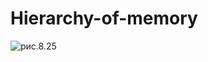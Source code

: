 # Hierarchy-of-memory
![рис.8.25](https://Ekaterina132479/Hierarchy-of-memory/blob/main/2023-05-14_21-45-20.png)

